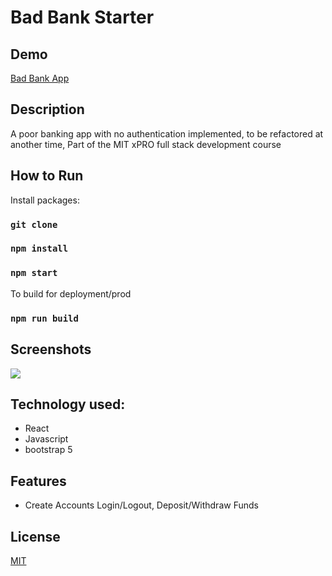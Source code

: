 # Bad Bank Starter

## Demo

[Bad Bank App](http://tukaaraibibankingapp.s3-website-us-east-1.amazonaws.com/#/)


## Description

A poor banking app with no authentication implemented, to be refactored at another time, Part of the MIT xPRO full stack development course

## How to Run


Install packages:
### `git clone`

### `npm install`


### `npm start`

To build for deployment/prod
### `npm run build`

## Screenshots

![](https://media.giphy.com/media/dQRvWYIOLATfkoR7sB/giphy.gif)

## Technology used:

- React
- Javascript
- bootstrap 5


## Features 

- Create Accounts Login/Logout, Deposit/Withdraw Funds


## License 

[MIT](https://opensource.org/licenses/MIT)

